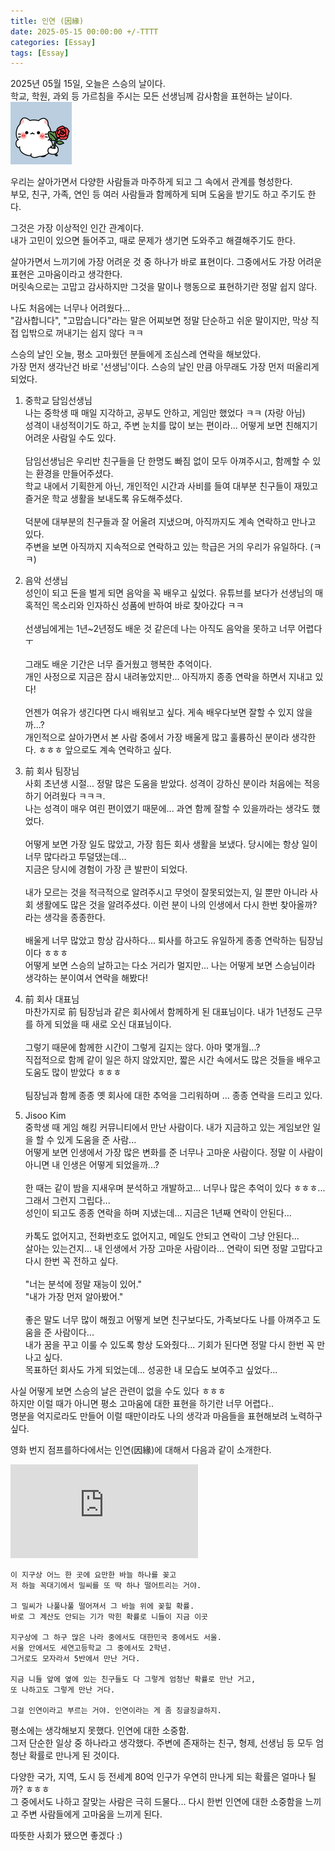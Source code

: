 ```yaml
---
title: 인연 (因緣)
date: 2025-05-15 00:00:00 +/-TTTT
categories: [Essay]
tags: [Essay]
---
```


2025년 05월 15일, 오늘은 스승의 날이다.  
학교, 학원, 과외 등 가르침을 주시는 모든 선생님께 감사함을 표현하는 날이다.  
![](/assets/posts/2025-05-15-Destiny/1.png)

우리는 살아가면서 다양한 사람들과 마주하게 되고 그 속에서 관계를 형성한다.  
부모, 친구, 가족, 연인 등 여러 사람들과 함께하게 되며 도움을 받기도 하고 주기도 한다.  

그것은 가장 이상적인 인간 관계이다.  
내가 고민이 있으면 들어주고, 때로 문제가 생기면 도와주고 해결해주기도 한다.  

살아가면서 느끼기에 가장 어려운 것 중 하나가 바로 표현이다. 그중에서도 가장 어려운 표현은 고마움이라고 생각한다.  
머릿속으로는 고맙고 감사하지만 그것을 말이나 행동으로 표현하기란 정말 쉽지 않다.  

나도 처음에는 너무나 어려웠다...  
"감사합니다", "고맙습니다"라는 말은 어찌보면 정말 단순하고 쉬운 말이지만, 막상 직접 입밖으로 꺼내기는 쉽지 않다 ㅋㅋ  

스승의 날인 오늘, 평소 고마웠던 분들에게 조심스레 연락을 해보았다.  
가장 먼저 생각난건 바로 '선생님'이다. 스승의 날인 만큼 아무래도 가장 먼저 떠올리게 되었다.  

1. 중학교 담임선생님  
나는 중학생 때 매일 지각하고, 공부도 안하고, 게임만 했었다 ㅋㅋ (자랑 아님)  
성격이 내성적이기도 하고, 주변 눈치를 많이 보는 편이라... 어떻게 보면 친해지기 어려운 사람일 수도 있다.<br><br>
담임선생님은 우리반 친구들을 단 한명도 빠짐 없이 모두 아껴주시고, 함께할 수 있는 환경을 만들어주셨다.  
학교 내에서 기획한게 아닌, 개인적인 시간과 사비를 들여 대부분 친구들이 재밌고 즐거운 학교 생활을 보내도록 유도해주셨다.<br><br>덕분에 대부분의 친구들과 잘 어울려 지냈으며, 아직까지도 계속 연락하고 만나고 있다.  
주변을 보면 아직까지 지속적으로 연락하고 있는 학급은 거의 우리가 유일하다. (ㅋㅋ)  

2. 음악 선생님  
성인이 되고 돈을 벌게 되면 음악을 꼭 배우고 싶었다. 유튜브를 보다가 선생님의 매혹적인 목소리와 인자하신 성품에 반하여 바로 찾아갔다 ㅋㅋ <br><br>선생님에게는 1년~2년정도 배운 것 같은데 나는 아직도 음악을 못하고 너무 어렵다 ㅜ<br><br>그래도 배운 기간은 너무 즐거웠고 행복한 추억이다.  
개인 사정으로 지금은 잠시 내려놓았지만... 아직까지 종종 연락을 하면서 지내고 있다!<br><br>언젠가 여유가 생긴다면 다시 배워보고 싶다. 게속 배우다보면 잘할 수 있지 않을까...?  
개인적으로 살아가면서 본 사람 중에서 가장 배울게 많고 훌륭하신 분이라 생각한다. ㅎㅎㅎ 앞으로도 계속 연락하고 싶다.  

3. 前 회사 팀장님  
사회 초년생 시절... 정말 많은 도움을 받았다. 성격이 강하신 분이라 처음에는 적응하기 어려웠다 ㅋㅋㅋ.  
나는 성격이 매우 여린 편이였기 때문에... 과연 함께 잘할 수 있을까라는 생각도 했었다.<br><br>어떻게 보면 가장 일도 많았고, 가장 힘든 회사 생활을 보냈다. 당시에는 항상 일이 너무 많다라고 투덜댔는데...  
지금은 당시에 경험이 가장 큰 발판이 되었다.<br><br>내가 모르는 것을 적극적으로 알려주시고 무엇이 잘못되었는지, 일 뿐만 아니라 사회 생활에도 많은 것을 알려주셨다. 이런 분이 나의 인생에서 다시 한번 찾아올까? 라는 생각을 종종한다.<br><br>배울게 너무 많았고 항상 감사하다... 퇴사를 하고도 유일하게 종종 연락하는 팀장님이다 ㅎㅎㅎ  
어떻게 보면 스승의 날하고는 다소 거리가 멀지만... 나는 어떻게 보면 스승님이라 생각하는 분이여서 연락을 해봤다!

4. 前 회사 대표님  
마찬가지로 前 팀장님과 같은 회사에서 함께하게 된 대표님이다. 내가 1년정도 근무를 하게 되었을 때 새로 오신 대표님이다.<br><br>그렇기 때문에 함께한 시간이 그렇게 길지는 않다. 아마 몇개월...?  
직접적으로 함께 같이 일은 하지 않았지만, 짧은 시간 속에서도 많은 것들을 배우고 도움도 많이 받았다 ㅎㅎㅎ<br><br>팀장님과 함께 종종 옛 회사에 대한 추억을 그리워하며 ... 종종 연락을 드리고 있다.

5. Jisoo Kim  
중학생 때 게임 해킹 커뮤니티에서 만난 사람이다. 내가 지금하고 있는 게임보안 일을 할 수 있게 도움을 준 사람...  
어떻게 보면 인생에서 가장 많은 변화를 준 너무나 고마운 사람이다. 정말 이 사람이 아니면 내 인생은 어떻게 되었을까...?<br><br>한 때는 같이 밤을 지새우며 분석하고 개발하고... 너무나 많은 추억이 있다 ㅎㅎㅎ... 그래서 그런지 그립다...  
성인이 되고도 종종 연락을 하며 지냈는데... 지금은 1년째 연락이 안된다...<br><br>카톡도 없어지고, 전화번호도 없어지고, 메일도 안되고 연락이 그냥 안된다...  
살아는 있는건지... 내 인생에서 가장 고마운 사람이라... 연락이 되면 정말 고맙다고 다시 한번 꼭 전하고 싶다.<br><br>"너는 분석에 정말 재능이 있어."  
"내가 가장 먼저 알아봤어."<br><br>좋은 말도 너무 많이 해줬고 어떻게 보면 친구보다도, 가족보다도 나를 아껴주고 도움을 준 사람이다...  
내가 꿈을 꾸고 이룰 수 있도록 항상 도와줬다... 기회가 된다면 정말 다시 한번 꼭 만나고 싶다.  
목표하던 회사도 가게 되었는데... 성공한 내 모습도 보여주고 싶었다...  

사실 어떻게 보면 스승의 날은 관련이 없을 수도 있다 ㅎㅎㅎ  
하지만 이럴 때가 아니면 평소 고마움에 대한 표현을 하기란 너무 어렵다..  
명분을 억지로라도 만들어 이럴 때만이라도 나의 생각과 마음들을 표현해보려 노력하구 싶다.

영화 번지 점프를하다에서는 인연(因緣)에 대해서 다음과 같이 소개한다.
<iframe src="https://www.youtube.com/embed/iRrtztwDkSE" title="[영화속 명장면] 번지점프를 하다 - 인연이란" frameborder="0" allow="accelerometer; autoplay; clipboard-write; encrypted-media; gyroscope; picture-in-picture; web-share" referrerpolicy="strict-origin-when-cross-origin" allowfullscreen></iframe>

```
이 지구상 어느 한 곳에 요만한 바늘 하나를 꽂고
저 하늘 꼭대기에서 밀씨를 또 딱 하나 떨어트리는 거야.

그 밀씨가 나풀나풀 떨어져서 그 바늘 위에 꽂힐 확률.
바로 그 계산도 안되는 기가 막힌 확률로 니들이 지금 이곳

지구상에 그 하구 많은 나라 중에서도 대한민국 중에서도 서울.
서울 안에서도 세연고등학교 그 중에서도 2학년.
그거로도 모자라서 5반에서 만난 거다.

지금 니들 앞에 옆에 있는 친구들도 다 그렇게 엄청난 확률로 만난 거고,
또 나하고도 그렇게 만난 거다.

그걸 인연이라고 부르는 거야. 인연이라는 게 좀 징글징글하지.
```

평소에는 생각해보지 못했다. 인연에 대한 소중함.  
그저 단순한 일상 중 하나라고 생각했다. 주변에 존재하는 친구, 형제, 선생님 등 모두 엄청난 확률로 만나게 된 것이다.

다양한 국가, 지역, 도시 등 전세계 80억 인구가 우연히 만나게 되는 확률은 얼마나 될까? ㅎㅎㅎ  
그 중에서도 나하고 잘맞는 사람은 극히 드물다... 다시 한번 인연에 대한 소중함을 느끼고 주변 사람들에게 고마움을 느끼게 된다. 

따뜻한 사회가 됐으면 좋겠다 :)
